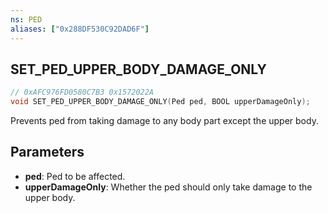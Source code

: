 ```yaml
---
ns: PED
aliases: ["0x288DF530C92DAD6F"]
---
```

## SET_PED_UPPER_BODY_DAMAGE_ONLY

```c
// 0xAFC976FD0580C7B3 0x1572022A
void SET_PED_UPPER_BODY_DAMAGE_ONLY(Ped ped, BOOL upperDamageOnly);
```

Prevents ped from taking damage to any body part except the upper body.

## Parameters
* **ped**: Ped to be affected.
* **upperDamageOnly**: Whether the ped should only take damage to the upper body.

